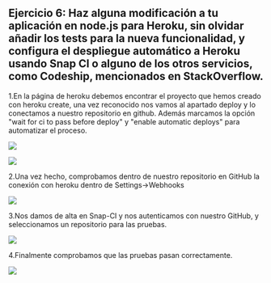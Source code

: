 ## Ejercicio 6: Haz alguna modificación a tu aplicación en node.js para Heroku, sin olvidar añadir los tests para la nueva funcionalidad, y configura el despliegue automático a Heroku usando Snap CI o alguno de los otros servicios, como Codeship, mencionados en StackOverflow.

1.En la página de heroku debemos encontrar el proyecto que hemos creado con heroku create, una vez reconocido nos vamos al apartado deploy y lo conectamos a nuestro repositorio en github. Además marcamos la opción "wait for ci to pass before deploy" y "enable automatic deploys" para automatizar el proceso.

![](http://googledrive.com/host/0ByKPAGLB_FgcU1E3LVk2dWxsVzA/deploy.png)


![](http://googledrive.com/host/0ByKPAGLB_FgcU1E3LVk2dWxsVzA/deploy2.png)


2.Una vez hecho, comprobamos dentro de nuestro repositorio en GitHub la conexión con heroku dentro de Settings->Webhooks

![](http://googledrive.com/host/0ByKPAGLB_FgcU1E3LVk2dWxsVzA/deploy3.png)

3.Nos damos de alta en Snap-CI y nos autenticamos con nuestro GitHub, y seleccionamos un repositorio para las pruebas.

![](http://googledrive.com/host/0ByKPAGLB_FgcU1E3LVk2dWxsVzA/snapci.png)

4.Finalmente comprobamos que las pruebas pasan correctamente.

![](http://googledrive.com/host/0ByKPAGLB_FgcU1E3LVk2dWxsVzA/snapci2.png)



